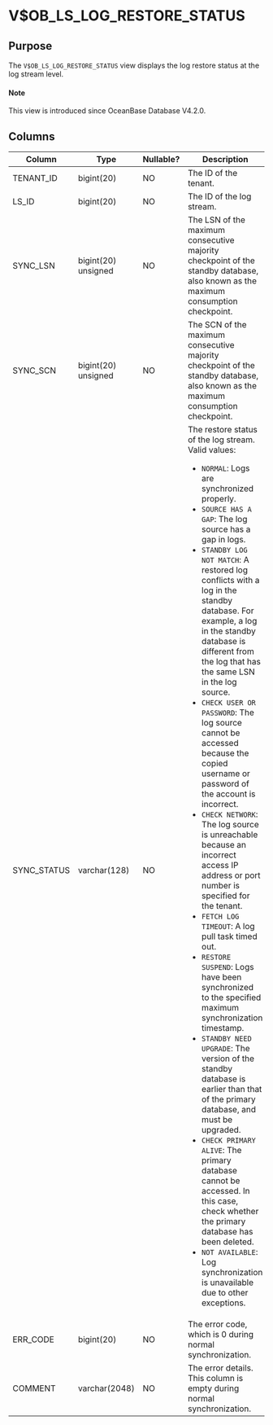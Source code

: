 # V$OB_LS_LOG_RESTORE_STATUS

## Purpose

The `V$OB_LS_LOG_RESTORE_STATUS` view displays the log restore status at the log stream level. 

<main id="notice" type='explain'>

  <h4>Note</h4>

  <p>This view is introduced since OceanBase Database V4.2.0. </p>

</main>

## Columns

| **Column** | **Type** | **Nullable?** | **Description** |
| --- | --- | --- | --- |
| TENANT_ID | bigint(20) | NO | The ID of the tenant. |
| LS_ID | bigint(20) | NO | The ID of the log stream. |
| SYNC_LSN | bigint(20) unsigned | NO | The LSN of the maximum consecutive majority checkpoint of the standby database, also known as the maximum consumption checkpoint. |
| SYNC_SCN | bigint(20) unsigned | NO | The SCN of the maximum consecutive majority checkpoint of the standby database, also known as the maximum consumption checkpoint. |
| SYNC_STATUS | varchar(128) | NO | The restore status of the log stream. Valid values: <ul><li>`NORMAL`: Logs are synchronized properly.  </li><li>`SOURCE HAS A GAP`: The log source has a gap in logs. </li><li>`STANDBY LOG NOT MATCH`: A restored log conflicts with a log in the standby database. For example, a log in the standby database is different from the log that has the same LSN in the log source.  </li><li>`CHECK USER OR PASSWORD`: The log source cannot be accessed because the copied username or password of the account is incorrect.  </li><li>`CHECK NETWORK`: The log source is unreachable because an incorrect access IP address or port number is specified for the tenant.  </li><li>`FETCH LOG TIMEOUT`: A log pull task timed out.  </li><li>`RESTORE SUSPEND`: Logs have been synchronized to the specified maximum synchronization timestamp.  </li><li>`STANDBY NEED UPGRADE`: The version of the standby database is earlier than that of the primary database, and must be upgraded.  </li><li>`CHECK PRIMARY ALIVE`: The primary database cannot be accessed. In this case, check whether the primary database has been deleted.  </li><li> `NOT AVAILABLE`: Log synchronization is unavailable due to other exceptions. </li></ul> |
| ERR_CODE | bigint(20) | NO | The error code, which is 0 during normal synchronization. |
| COMMENT | varchar(2048) | NO | The error details. This column is empty during normal synchronization. |
